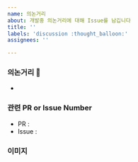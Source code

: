 ```yaml
---
name: 의논거리
about: 개발중 의논거리에 대해 Issue를 남깁니다
title: ''
labels: 'discussion :thought_balloon:'
assignees: ''

---
```


### 의논거리 🤔 
- 

### 관련 PR or Issue Number

- PR :  
- Issue :

### 이미지
